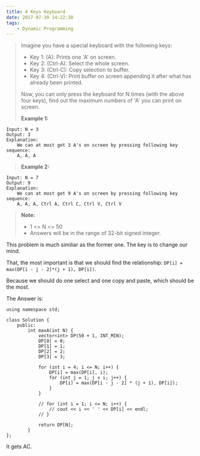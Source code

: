 ```yaml
---
title: 4 Keys Keyboard
date: 2017-07-30 14:22:38
tags:
    - Dynamic Programming
---
```



> Imagine you have a special keyboard with the following keys:
>
> + Key 1: (A): Prints one 'A' on screen.
> + Key 2: (Ctrl-A): Select the whole screen.
> + Key 3: (Ctrl-C): Copy selection to buffer.
> + Key 4: (Ctrl-V): Print buffer on screen appending it after what has already been printed.
>
> Now, you can only press the keyboard for N times (with the above four keys), find out the maximum numbers of 'A' you can print on screen.
>
> **Example 1:**
```
Input: N = 3
Output: 3
Explanation:
    We can at most get 3 A's on screen by pressing following key sequence:
    A, A, A
```
> **Example 2:**
```
Input: N = 7
Output: 9
Explanation:
    We can at most get 9 A's on screen by pressing following key sequence:
    A, A, A, Ctrl A, Ctrl C, Ctrl V, Ctrl V
```
> **Note:**
>
> + 1 <= N <= 50
> + Answers will be in the range of 32-bit signed integer.

<!--more-->

This problem is much similiar as the former one. The key is to change our mind.

That, the most important is that we should find the relationship: `DP[i] = max(DP[i - j - 2]*(j + 1), DP[i])`.

Because we should do one select and one copy and paste, which should be the most.

The Answer is:

```
using namespace std;

class Solution {
    public:
        int maxA(int N) {
            vector<int> DP(50 + 1, INT_MIN);
            DP[0] = 0;
            DP[1] = 1;
            DP[2] = 2;
            DP[3] = 3;

            for (int i = 4; i <= N; i++) {
                DP[i] = max(DP[i], i);
                for (int j = 1; j < i; j++) {
                    DP[i] = max(DP[i - j - 2] * (j + 1), DP[i]);
                }
            }

            // for (int i = 1; i <= N; i++) {
                // cout << i << ' ' << DP[i] << endl;
            // }

            return DP[N];
        }
};
```

It gets AC.
